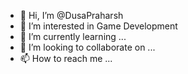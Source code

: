 - 👋 Hi, I’m @DusaPraharsh
- 👀 I’m interested in Game Development
- 🌱 I’m currently learning ...
- 💞️ I’m looking to collaborate on ...
- 📫 How to reach me ...

<!---
DusaPraharsh/DusaPraharsh is a ✨ special ✨ repository because its `README.md` (this file) appears on your GitHub profile.
You can click the Preview link to take a look at your changes.
--->
